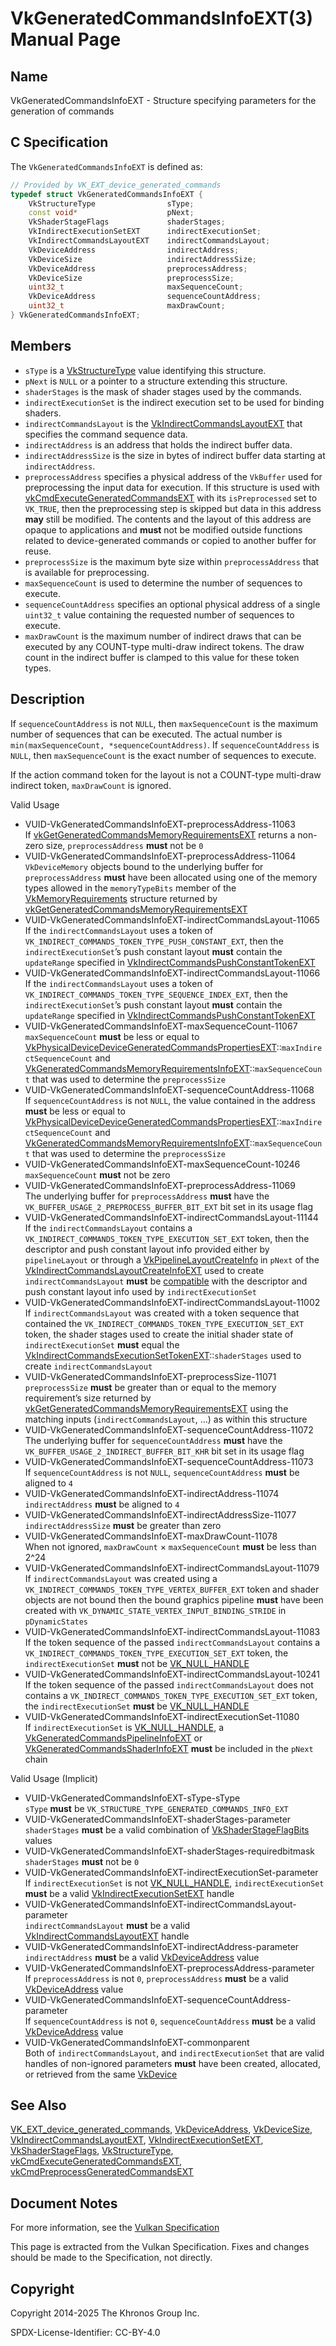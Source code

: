 # VkGeneratedCommandsInfoEXT(3) Manual Page

## Name

VkGeneratedCommandsInfoEXT - Structure specifying parameters for the generation of commands



## [](#_c_specification)C Specification

The `VkGeneratedCommandsInfoEXT` is defined as:

```c++
// Provided by VK_EXT_device_generated_commands
typedef struct VkGeneratedCommandsInfoEXT {
    VkStructureType                sType;
    const void*                    pNext;
    VkShaderStageFlags             shaderStages;
    VkIndirectExecutionSetEXT      indirectExecutionSet;
    VkIndirectCommandsLayoutEXT    indirectCommandsLayout;
    VkDeviceAddress                indirectAddress;
    VkDeviceSize                   indirectAddressSize;
    VkDeviceAddress                preprocessAddress;
    VkDeviceSize                   preprocessSize;
    uint32_t                       maxSequenceCount;
    VkDeviceAddress                sequenceCountAddress;
    uint32_t                       maxDrawCount;
} VkGeneratedCommandsInfoEXT;
```

## [](#_members)Members

- `sType` is a [VkStructureType](https://registry.khronos.org/vulkan/specs/latest/man/html/VkStructureType.html) value identifying this structure.
- `pNext` is `NULL` or a pointer to a structure extending this structure.
- `shaderStages` is the mask of shader stages used by the commands.
- `indirectExecutionSet` is the indirect execution set to be used for binding shaders.
- `indirectCommandsLayout` is the [VkIndirectCommandsLayoutEXT](https://registry.khronos.org/vulkan/specs/latest/man/html/VkIndirectCommandsLayoutEXT.html) that specifies the command sequence data.
- `indirectAddress` is an address that holds the indirect buffer data.
- `indirectAddressSize` is the size in bytes of indirect buffer data starting at `indirectAddress`.
- `preprocessAddress` specifies a physical address of the `VkBuffer` used for preprocessing the input data for execution. If this structure is used with [vkCmdExecuteGeneratedCommandsEXT](https://registry.khronos.org/vulkan/specs/latest/man/html/vkCmdExecuteGeneratedCommandsEXT.html) with its `isPreprocessed` set to `VK_TRUE`, then the preprocessing step is skipped but data in this address **may** still be modified. The contents and the layout of this address are opaque to applications and **must** not be modified outside functions related to device-generated commands or copied to another buffer for reuse.
- `preprocessSize` is the maximum byte size within `preprocessAddress` that is available for preprocessing.
- `maxSequenceCount` is used to determine the number of sequences to execute.
- `sequenceCountAddress` specifies an optional physical address of a single `uint32_t` value containing the requested number of sequences to execute.
- `maxDrawCount` is the maximum number of indirect draws that can be executed by any COUNT-type multi-draw indirect tokens. The draw count in the indirect buffer is clamped to this value for these token types.

## [](#_description)Description

If `sequenceCountAddress` is not `NULL`, then `maxSequenceCount` is the maximum number of sequences that can be executed. The actual number is `min(maxSequenceCount, *sequenceCountAddress)`. If `sequenceCountAddress` is `NULL`, then `maxSequenceCount` is the exact number of sequences to execute.

If the action command token for the layout is not a COUNT-type multi-draw indirect token, `maxDrawCount` is ignored.

Valid Usage

- [](#VUID-VkGeneratedCommandsInfoEXT-preprocessAddress-11063)VUID-VkGeneratedCommandsInfoEXT-preprocessAddress-11063  
  If [vkGetGeneratedCommandsMemoryRequirementsEXT](https://registry.khronos.org/vulkan/specs/latest/man/html/vkGetGeneratedCommandsMemoryRequirementsEXT.html) returns a non-zero size, `preprocessAddress` **must** not be `0`
- [](#VUID-VkGeneratedCommandsInfoEXT-preprocessAddress-11064)VUID-VkGeneratedCommandsInfoEXT-preprocessAddress-11064  
  `VkDeviceMemory` objects bound to the underlying buffer for `preprocessAddress` **must** have been allocated using one of the memory types allowed in the `memoryTypeBits` member of the [VkMemoryRequirements](https://registry.khronos.org/vulkan/specs/latest/man/html/VkMemoryRequirements.html) structure returned by [vkGetGeneratedCommandsMemoryRequirementsEXT](https://registry.khronos.org/vulkan/specs/latest/man/html/vkGetGeneratedCommandsMemoryRequirementsEXT.html)
- [](#VUID-VkGeneratedCommandsInfoEXT-indirectCommandsLayout-11065)VUID-VkGeneratedCommandsInfoEXT-indirectCommandsLayout-11065  
  If the `indirectCommandsLayout` uses a token of `VK_INDIRECT_COMMANDS_TOKEN_TYPE_PUSH_CONSTANT_EXT`, then the `indirectExecutionSet`’s push constant layout **must** contain the `updateRange` specified in [VkIndirectCommandsPushConstantTokenEXT](https://registry.khronos.org/vulkan/specs/latest/man/html/VkIndirectCommandsPushConstantTokenEXT.html)
- [](#VUID-VkGeneratedCommandsInfoEXT-indirectCommandsLayout-11066)VUID-VkGeneratedCommandsInfoEXT-indirectCommandsLayout-11066  
  If the `indirectCommandsLayout` uses a token of `VK_INDIRECT_COMMANDS_TOKEN_TYPE_SEQUENCE_INDEX_EXT`, then the `indirectExecutionSet`’s push constant layout **must** contain the `updateRange` specified in [VkIndirectCommandsPushConstantTokenEXT](https://registry.khronos.org/vulkan/specs/latest/man/html/VkIndirectCommandsPushConstantTokenEXT.html)
- [](#VUID-VkGeneratedCommandsInfoEXT-maxSequenceCount-11067)VUID-VkGeneratedCommandsInfoEXT-maxSequenceCount-11067  
  `maxSequenceCount` **must** be less or equal to [VkPhysicalDeviceDeviceGeneratedCommandsPropertiesEXT](https://registry.khronos.org/vulkan/specs/latest/man/html/VkPhysicalDeviceDeviceGeneratedCommandsPropertiesEXT.html)::`maxIndirectSequenceCount` and [VkGeneratedCommandsMemoryRequirementsInfoEXT](https://registry.khronos.org/vulkan/specs/latest/man/html/VkGeneratedCommandsMemoryRequirementsInfoEXT.html)::`maxSequenceCount` that was used to determine the `preprocessSize`
- [](#VUID-VkGeneratedCommandsInfoEXT-sequenceCountAddress-11068)VUID-VkGeneratedCommandsInfoEXT-sequenceCountAddress-11068  
  If `sequenceCountAddress` is not `NULL`, the value contained in the address **must** be less or equal to [VkPhysicalDeviceDeviceGeneratedCommandsPropertiesEXT](https://registry.khronos.org/vulkan/specs/latest/man/html/VkPhysicalDeviceDeviceGeneratedCommandsPropertiesEXT.html)::`maxIndirectSequenceCount` and [VkGeneratedCommandsMemoryRequirementsInfoEXT](https://registry.khronos.org/vulkan/specs/latest/man/html/VkGeneratedCommandsMemoryRequirementsInfoEXT.html)::`maxSequenceCount` that was used to determine the `preprocessSize`
- [](#VUID-VkGeneratedCommandsInfoEXT-maxSequenceCount-10246)VUID-VkGeneratedCommandsInfoEXT-maxSequenceCount-10246  
  `maxSequenceCount` **must** not be zero
- [](#VUID-VkGeneratedCommandsInfoEXT-preprocessAddress-11069)VUID-VkGeneratedCommandsInfoEXT-preprocessAddress-11069  
  The underlying buffer for `preprocessAddress` **must** have the `VK_BUFFER_USAGE_2_PREPROCESS_BUFFER_BIT_EXT` bit set in its usage flag
- [](#VUID-VkGeneratedCommandsInfoEXT-indirectCommandsLayout-11144)VUID-VkGeneratedCommandsInfoEXT-indirectCommandsLayout-11144  
  If the `indirectCommandsLayout` contains a `VK_INDIRECT_COMMANDS_TOKEN_TYPE_EXECUTION_SET_EXT` token, then the descriptor and push constant layout info provided either by `pipelineLayout` or through a [VkPipelineLayoutCreateInfo](https://registry.khronos.org/vulkan/specs/latest/man/html/VkPipelineLayoutCreateInfo.html) in `pNext` of the [VkIndirectCommandsLayoutCreateInfoEXT](https://registry.khronos.org/vulkan/specs/latest/man/html/VkIndirectCommandsLayoutCreateInfoEXT.html) used to create `indirectCommandsLayout` **must** be [compatible](https://registry.khronos.org/vulkan/specs/latest/html/vkspec.html#descriptorsets-compatibility) with the descriptor and push constant layout info used by `indirectExecutionSet`
- [](#VUID-VkGeneratedCommandsInfoEXT-indirectCommandsLayout-11002)VUID-VkGeneratedCommandsInfoEXT-indirectCommandsLayout-11002  
  If `indirectCommandsLayout` was created with a token sequence that contained the `VK_INDIRECT_COMMANDS_TOKEN_TYPE_EXECUTION_SET_EXT` token, the shader stages used to create the initial shader state of `indirectExecutionSet` **must** equal the [VkIndirectCommandsExecutionSetTokenEXT](https://registry.khronos.org/vulkan/specs/latest/man/html/VkIndirectCommandsExecutionSetTokenEXT.html)::`shaderStages` used to create `indirectCommandsLayout`
- [](#VUID-VkGeneratedCommandsInfoEXT-preprocessSize-11071)VUID-VkGeneratedCommandsInfoEXT-preprocessSize-11071  
  `preprocessSize` **must** be greater than or equal to the memory requirement’s size returned by [vkGetGeneratedCommandsMemoryRequirementsEXT](https://registry.khronos.org/vulkan/specs/latest/man/html/vkGetGeneratedCommandsMemoryRequirementsEXT.html) using the matching inputs (`indirectCommandsLayout`, …​) as within this structure
- [](#VUID-VkGeneratedCommandsInfoEXT-sequenceCountAddress-11072)VUID-VkGeneratedCommandsInfoEXT-sequenceCountAddress-11072  
  The underlying buffer for `sequenceCountAddress` **must** have the `VK_BUFFER_USAGE_2_INDIRECT_BUFFER_BIT_KHR` bit set in its usage flag
- [](#VUID-VkGeneratedCommandsInfoEXT-sequenceCountAddress-11073)VUID-VkGeneratedCommandsInfoEXT-sequenceCountAddress-11073  
  If `sequenceCountAddress` is not `NULL`, `sequenceCountAddress` **must** be aligned to `4`
- [](#VUID-VkGeneratedCommandsInfoEXT-indirectAddress-11074)VUID-VkGeneratedCommandsInfoEXT-indirectAddress-11074  
  `indirectAddress` **must** be aligned to `4`
- [](#VUID-VkGeneratedCommandsInfoEXT-indirectAddressSize-11077)VUID-VkGeneratedCommandsInfoEXT-indirectAddressSize-11077  
  `indirectAddressSize` **must** be greater than zero
- [](#VUID-VkGeneratedCommandsInfoEXT-maxDrawCount-11078)VUID-VkGeneratedCommandsInfoEXT-maxDrawCount-11078  
  When not ignored, `maxDrawCount` × `maxSequenceCount` **must** be less than 2^24
- [](#VUID-VkGeneratedCommandsInfoEXT-indirectCommandsLayout-11079)VUID-VkGeneratedCommandsInfoEXT-indirectCommandsLayout-11079  
  If `indirectCommandsLayout` was created using a `VK_INDIRECT_COMMANDS_TOKEN_TYPE_VERTEX_BUFFER_EXT` token and shader objects are not bound then the bound graphics pipeline **must** have been created with `VK_DYNAMIC_STATE_VERTEX_INPUT_BINDING_STRIDE` in `pDynamicStates`
- [](#VUID-VkGeneratedCommandsInfoEXT-indirectCommandsLayout-11083)VUID-VkGeneratedCommandsInfoEXT-indirectCommandsLayout-11083  
  If the token sequence of the passed `indirectCommandsLayout` contains a `VK_INDIRECT_COMMANDS_TOKEN_TYPE_EXECUTION_SET_EXT` token, the `indirectExecutionSet` **must** not be [VK\_NULL\_HANDLE](https://registry.khronos.org/vulkan/specs/latest/man/html/VK_NULL_HANDLE.html)
- [](#VUID-VkGeneratedCommandsInfoEXT-indirectCommandsLayout-10241)VUID-VkGeneratedCommandsInfoEXT-indirectCommandsLayout-10241  
  If the token sequence of the passed `indirectCommandsLayout` does not contains a `VK_INDIRECT_COMMANDS_TOKEN_TYPE_EXECUTION_SET_EXT` token, the `indirectExecutionSet` **must** be [VK\_NULL\_HANDLE](https://registry.khronos.org/vulkan/specs/latest/man/html/VK_NULL_HANDLE.html)
- [](#VUID-VkGeneratedCommandsInfoEXT-indirectExecutionSet-11080)VUID-VkGeneratedCommandsInfoEXT-indirectExecutionSet-11080  
  If `indirectExecutionSet` is [VK\_NULL\_HANDLE](https://registry.khronos.org/vulkan/specs/latest/man/html/VK_NULL_HANDLE.html), a [VkGeneratedCommandsPipelineInfoEXT](https://registry.khronos.org/vulkan/specs/latest/man/html/VkGeneratedCommandsPipelineInfoEXT.html) or [VkGeneratedCommandsShaderInfoEXT](https://registry.khronos.org/vulkan/specs/latest/man/html/VkGeneratedCommandsShaderInfoEXT.html) **must** be included in the `pNext` chain

Valid Usage (Implicit)

- [](#VUID-VkGeneratedCommandsInfoEXT-sType-sType)VUID-VkGeneratedCommandsInfoEXT-sType-sType  
  `sType` **must** be `VK_STRUCTURE_TYPE_GENERATED_COMMANDS_INFO_EXT`
- [](#VUID-VkGeneratedCommandsInfoEXT-shaderStages-parameter)VUID-VkGeneratedCommandsInfoEXT-shaderStages-parameter  
  `shaderStages` **must** be a valid combination of [VkShaderStageFlagBits](https://registry.khronos.org/vulkan/specs/latest/man/html/VkShaderStageFlagBits.html) values
- [](#VUID-VkGeneratedCommandsInfoEXT-shaderStages-requiredbitmask)VUID-VkGeneratedCommandsInfoEXT-shaderStages-requiredbitmask  
  `shaderStages` **must** not be `0`
- [](#VUID-VkGeneratedCommandsInfoEXT-indirectExecutionSet-parameter)VUID-VkGeneratedCommandsInfoEXT-indirectExecutionSet-parameter  
  If `indirectExecutionSet` is not [VK\_NULL\_HANDLE](https://registry.khronos.org/vulkan/specs/latest/man/html/VK_NULL_HANDLE.html), `indirectExecutionSet` **must** be a valid [VkIndirectExecutionSetEXT](https://registry.khronos.org/vulkan/specs/latest/man/html/VkIndirectExecutionSetEXT.html) handle
- [](#VUID-VkGeneratedCommandsInfoEXT-indirectCommandsLayout-parameter)VUID-VkGeneratedCommandsInfoEXT-indirectCommandsLayout-parameter  
  `indirectCommandsLayout` **must** be a valid [VkIndirectCommandsLayoutEXT](https://registry.khronos.org/vulkan/specs/latest/man/html/VkIndirectCommandsLayoutEXT.html) handle
- [](#VUID-VkGeneratedCommandsInfoEXT-indirectAddress-parameter)VUID-VkGeneratedCommandsInfoEXT-indirectAddress-parameter  
  `indirectAddress` **must** be a valid [VkDeviceAddress](https://registry.khronos.org/vulkan/specs/latest/man/html/VkDeviceAddress.html) value
- [](#VUID-VkGeneratedCommandsInfoEXT-preprocessAddress-parameter)VUID-VkGeneratedCommandsInfoEXT-preprocessAddress-parameter  
  If `preprocessAddress` is not `0`, `preprocessAddress` **must** be a valid [VkDeviceAddress](https://registry.khronos.org/vulkan/specs/latest/man/html/VkDeviceAddress.html) value
- [](#VUID-VkGeneratedCommandsInfoEXT-sequenceCountAddress-parameter)VUID-VkGeneratedCommandsInfoEXT-sequenceCountAddress-parameter  
  If `sequenceCountAddress` is not `0`, `sequenceCountAddress` **must** be a valid [VkDeviceAddress](https://registry.khronos.org/vulkan/specs/latest/man/html/VkDeviceAddress.html) value
- [](#VUID-VkGeneratedCommandsInfoEXT-commonparent)VUID-VkGeneratedCommandsInfoEXT-commonparent  
  Both of `indirectCommandsLayout`, and `indirectExecutionSet` that are valid handles of non-ignored parameters **must** have been created, allocated, or retrieved from the same [VkDevice](https://registry.khronos.org/vulkan/specs/latest/man/html/VkDevice.html)

## [](#_see_also)See Also

[VK\_EXT\_device\_generated\_commands](https://registry.khronos.org/vulkan/specs/latest/man/html/VK_EXT_device_generated_commands.html), [VkDeviceAddress](https://registry.khronos.org/vulkan/specs/latest/man/html/VkDeviceAddress.html), [VkDeviceSize](https://registry.khronos.org/vulkan/specs/latest/man/html/VkDeviceSize.html), [VkIndirectCommandsLayoutEXT](https://registry.khronos.org/vulkan/specs/latest/man/html/VkIndirectCommandsLayoutEXT.html), [VkIndirectExecutionSetEXT](https://registry.khronos.org/vulkan/specs/latest/man/html/VkIndirectExecutionSetEXT.html), [VkShaderStageFlags](https://registry.khronos.org/vulkan/specs/latest/man/html/VkShaderStageFlags.html), [VkStructureType](https://registry.khronos.org/vulkan/specs/latest/man/html/VkStructureType.html), [vkCmdExecuteGeneratedCommandsEXT](https://registry.khronos.org/vulkan/specs/latest/man/html/vkCmdExecuteGeneratedCommandsEXT.html), [vkCmdPreprocessGeneratedCommandsEXT](https://registry.khronos.org/vulkan/specs/latest/man/html/vkCmdPreprocessGeneratedCommandsEXT.html)

## [](#_document_notes)Document Notes

For more information, see the [Vulkan Specification](https://registry.khronos.org/vulkan/specs/latest/html/vkspec.html#VkGeneratedCommandsInfoEXT)

This page is extracted from the Vulkan Specification. Fixes and changes should be made to the Specification, not directly.

## [](#_copyright)Copyright

Copyright 2014-2025 The Khronos Group Inc.

SPDX-License-Identifier: CC-BY-4.0